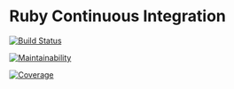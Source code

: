 # Ruby Continuous Integration
[![Build Status](https://travis-ci.org/aguua/testowanieRuby.svg?branch=master)](https://travis-ci.org/aguua/testowanieRuby)

[![Maintainability](https://api.codeclimate.com/v1/badges/d1bb81567860b79a6165/maintainability)](https://codeclimate.com/github/aguua/testowanieRuby/maintainability)

[![Coverage](https://api.codeclimate.com/v1/badges/d1bb81567860b79a6165/test_coverage)](https://codeclimate.com/github/aguua/testowanieRuby/test_coverage)


